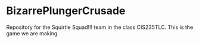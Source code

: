 # BizarrePlungerCrusade
Repository for the Squirtle Squad!!! team in the class CIS235TLC. This is the game we are making

